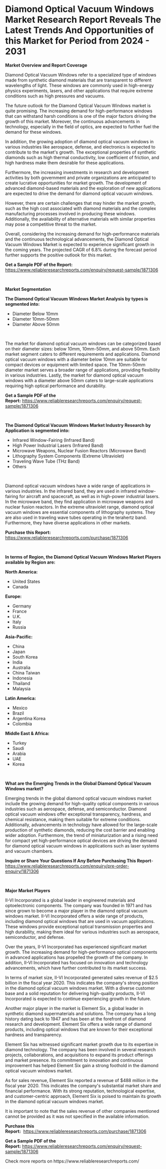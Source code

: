 <p><h1>Diamond Optical Vacuum Windows Market Research Report Reveals The Latest Trends And Opportunities of this Market for Period from 2024 - 2031</h1></p><p><strong>Market Overview and Report Coverage</strong></p>
<p><p>Diamond Optical Vacuum Windows refer to a specialized type of windows made from synthetic diamond materials that are transparent to different wavelengths of light. These windows are commonly used in high-energy physics experiments, lasers, and other applications that require extreme conditions such as high pressures and vacuums.</p><p>The future outlook for the Diamond Optical Vacuum Windows market is quite promising. The increasing demand for high-performance windows that can withstand harsh conditions is one of the major factors driving the growth of this market. Moreover, the continuous advancements in technology, especially in the field of optics, are expected to further fuel the demand for these windows.</p><p>In addition, the growing adoption of diamond optical vacuum windows in various industries like aerospace, defense, and electronics is expected to contribute to the market's growth. The exceptional properties of synthetic diamonds such as high thermal conductivity, low coefficient of friction, and high hardness make them desirable for these applications.</p><p>Furthermore, the increasing investments in research and development activities by both government and private organizations are anticipated to create lucrative opportunities for market growth. The development of advanced diamond-based materials and the exploration of new applications are expected to drive the demand for diamond optical vacuum windows.</p><p>However, there are certain challenges that may hinder the market growth, such as the high cost associated with diamond materials and the complex manufacturing processes involved in producing these windows. Additionally, the availability of alternative materials with similar properties may pose a competitive threat to the market.</p><p>Overall, considering the increasing demand for high-performance materials and the continuous technological advancements, the Diamond Optical Vacuum Windows Market is expected to experience significant growth in the coming years. The projected CAGR of 6.8% during the forecast period further supports the positive outlook for this market.</p></p>
<p><strong>Get a Sample PDF of the Report:</strong> <a href="https://www.reliableresearchreports.com/enquiry/request-sample/1871306">https://www.reliableresearchreports.com/enquiry/request-sample/1871306</a></p>
<p>&nbsp;</p>
<p><strong>Market Segmentation</strong></p>
<p><strong>The Diamond Optical Vacuum Windows Market Analysis by types is segmented into:</strong></p>
<p><ul><li>Diameter Below 10mm</li><li>Diameter 10mm-50mm</li><li>Diameter Above 50mm</li></ul></p>
<p>&nbsp;</p>
<p><p>The market for diamond optical vacuum windows can be categorized based on their diameter sizes: below 10mm, 10mm-50mm, and above 50mm. Each market segment caters to different requirements and applications. Diamond optical vacuum windows with a diameter below 10mm are suitable for compact devices or equipment with limited space. The 10mm-50mm diameter market serves a broader range of applications, providing flexibility in various industries. Lastly, the market for diamond optical vacuum windows with a diameter above 50mm caters to large-scale applications requiring high optical performance and durability.</p></p>
<p><strong>Get a Sample PDF of the Report:</strong>&nbsp;<a href="https://www.reliableresearchreports.com/enquiry/request-sample/1871306">https://www.reliableresearchreports.com/enquiry/request-sample/1871306</a></p>
<p>&nbsp;</p>
<p><strong>The Diamond Optical Vacuum Windows Market Industry Research by Application is segmented into:</strong></p>
<p><ul><li>Infrared Window-Fairing (Infrared Band)</li><li>High Power Industrial Lasers (Infrared Band)</li><li>Microwave Weapons, Nuclear Fusion Reactors (Microwave Band)</li><li>Lithography System Components (Extreme Ultraviolet)</li><li>Traveling Wave Tube (THz Band)</li><li>Others</li></ul></p>
<p>&nbsp;</p>
<p><p>Diamond optical vacuum windows have a wide range of applications in various industries. In the infrared band, they are used in infrared window-fairing for aircraft and spacecraft, as well as in high-power industrial lasers. In the microwave band, they find application in microwave weapons and nuclear fusion reactors. In the extreme ultraviolet range, diamond optical vacuum windows are essential components of lithography systems. They are also used in traveling wave tubes operating in the terahertz band. Furthermore, they have diverse applications in other markets.</p></p>
<p><strong>Purchase this Report:</strong>&nbsp; <a href="https://www.reliableresearchreports.com/purchase/1871306">https://www.reliableresearchreports.com/purchase/1871306</a></p>
<p>&nbsp;</p>
<p><strong>In terms of Region, the Diamond Optical Vacuum Windows Market Players available by Region are:</strong></p>
<p>
    <p> <strong> North America: </strong>
        <ul>
            <li>United States</li>
            <li>Canada</li>
        </ul>
        </p> 
    <p> <strong> Europe: </strong>
        <ul>
            <li>Germany</li>
            <li>France</li>
            <li>U.K.</li>
            <li>Italy</li>
            <li>Russia</li>
        </ul>
        </p> 
    <p> <strong> Asia-Pacific: </strong>
        <ul>
            <li>China</li>
            <li>Japan</li>
            <li>South Korea</li>
            <li>India</li>
            <li>Australia</li>
            <li>China Taiwan</li>
            <li>Indonesia</li>
            <li>Thailand</li>
            <li>Malaysia</li>
        </ul>
        </p> 
    <p> <strong> Latin America: </strong>
        <ul>
            <li>Mexico</li>
            <li>Brazil</li>
            <li>Argentina Korea</li>
            <li>Colombia</li>
        </ul>
        </p> 
    <p> <strong> Middle East & Africa: </strong>
        <ul>
            <li>Turkey</li>
            <li>Saudi</li>
            <li>Arabia</li>
            <li>UAE</li>
            <li>Korea</li>
        </ul>
    </p>
    </p>
<p>&nbsp;</p>
<p><strong>What are the Emerging Trends in the Global Diamond Optical Vacuum Windows market?</strong></p>
<p><p>Emerging trends in the global diamond optical vacuum windows market include the growing demand for high-quality optical components in various industries such as aerospace, defense, and semiconductor. Diamond optical vacuum windows offer exceptional transparency, hardness, and chemical resistance, making them suitable for extreme conditions. Additionally, advancements in technology have allowed for the large-scale production of synthetic diamonds, reducing the cost barrier and enabling wider adoption. Furthermore, the trend of miniaturization and a rising need for compact yet high-performance optical devices are driving the demand for diamond optical vacuum windows in applications such as laser systems and vacuum chambers.</p></p>
<p><strong>Inquire or Share Your Questions If Any Before Purchasing This Report</strong>- <a href="https://www.reliableresearchreports.com/enquiry/pre-order-enquiry/1871306">https://www.reliableresearchreports.com/enquiry/pre-order-enquiry/1871306</a></p>
<p>&nbsp;</p>
<p><strong>Major Market Players</strong></p>
<p><p>II-VI Incorporated is a global leader in engineered materials and optoelectronic components. The company was founded in 1971 and has since grown to become a major player in the diamond optical vacuum windows market. II-VI Incorporated offers a wide range of products, including diamond optical windows that are used in vacuum applications. These windows provide exceptional optical transmission properties and high durability, making them ideal for various industries such as aerospace, semiconductor, and defense.</p><p>Over the years, II-VI Incorporated has experienced significant market growth. The increasing demand for high-performance optical components in advanced applications has propelled the growth of the company. In addition, II-VI Incorporated has focused on innovation and technology advancements, which have further contributed to its market success.</p><p>In terms of market size, II-VI Incorporated generated sales revenue of $2.5 billion in the fiscal year 2020. This indicates the company's strong position in the diamond optical vacuum windows market. With a diverse customer base and a solid reputation for delivering high-quality products, II-VI Incorporated is expected to continue experiencing growth in the future.</p><p>Another major player in the market is Element Six, a global leader in synthetic diamond supermaterials and solutions. The company has a long history dating back to 1947 and has been at the forefront of diamond research and development. Element Six offers a wide range of diamond products, including optical windows that are known for their exceptional hardness and transparency.</p><p>Element Six has witnessed significant market growth due to its expertise in diamond technology. The company has been involved in several research projects, collaborations, and acquisitions to expand its product offerings and market presence. Its commitment to innovation and continuous improvement has helped Element Six gain a strong foothold in the diamond optical vacuum windows market.</p><p>As for sales revenue, Element Six reported a revenue of $488 million in the fiscal year 2020. This indicates the company's substantial market share and financial performance. With its strong reputation, technological expertise, and customer-centric approach, Element Six is poised to maintain its growth in the diamond optical vacuum windows market.</p><p>It is important to note that the sales revenue of other companies mentioned cannot be provided as it was not specified in the available information.</p></p>
<p><strong>Purchase this Report:</strong>&nbsp;&nbsp;<a href="https://www.reliableresearchreports.com/purchase/1871306">https://www.reliableresearchreports.com/purchase/1871306</a></p>
<p></p>
<p><strong>Get a Sample PDF of the Report:</strong>&nbsp;<a href="https://www.reliableresearchreports.com/enquiry/request-sample/1871306">https://www.reliableresearchreports.com/enquiry/request-sample/1871306</a></p>
<p>Check more reports on https://www.reliableresearchreports.com/</p>